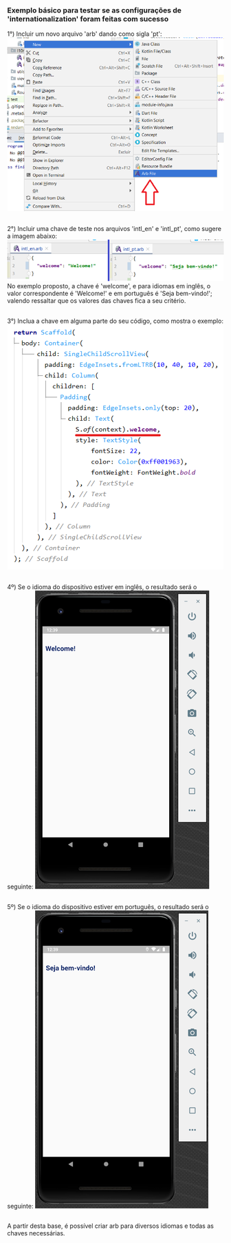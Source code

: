 ### Exemplo básico para testar se as configurações de 'internationalization' foram feitas com sucesso

1°) Incluir um novo arquivo 'arb' dando como sigla 'pt':
![](https://github.com/SabrinaKaren/flutter-helper/blob/master/internationalization/assets/05_add_arb.png)
##
2°) Incluir uma chave de teste nos arquivos 'intl_en' e 'intl_pt', como sugere a imagem abaixo:
![](https://github.com/SabrinaKaren/flutter-helper/blob/master/internationalization/assets/06_chave_exemplo.png)
No exemplo proposto, a chave é 'welcome', e para idiomas em inglês, o valor correspondente é 'Welcome!' e em português é 'Seja bem-vindo!'; valendo ressaltar que os valores das chaves fica a seu critério.
##
3°) Inclua a chave em alguma parte do seu código, como mostra o exemplo:
![](https://github.com/SabrinaKaren/flutter-helper/blob/master/internationalization/assets/07_usando_chave.png)
##
4º) Se o idioma do dispositivo estiver em inglês, o resultado será o seguinte:
![](https://github.com/SabrinaKaren/flutter-helper/blob/master/internationalization/assets/08_resultado_en.png)
##
5º) Se o idioma do dispositivo estiver em português, o resultado será o seguinte:
![](https://github.com/SabrinaKaren/flutter-helper/blob/master/internationalization/assets/09_resultado_pt.png)
##
A partir desta base, é possível criar arb para diversos idiomas e todas as chaves necessárias.
